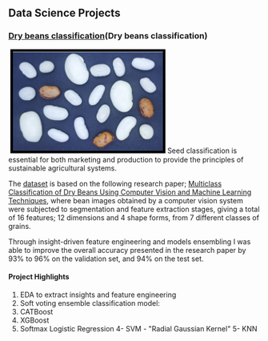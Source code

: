 ## Data Science Projects
### [Dry beans classification](Dry beans classification)
![]() <img src="images/drybeans.png" width=300 style="border:5px solid black">
Seed classiﬁcation is essential for both marketing and production to provide the principles of sustainable agricultural systems. 

The [dataset](https://archive.ics.uci.edu/ml/datasets/Dry+Bean+Dataset) is based on the following research paper; [Multiclass Classification of Dry Beans Using Computer Vision and Machine Learning Techniques](https://doi.org/10.1016/j.compag.2020.105507), 
where bean images obtained by a computer vision system were subjected to segmentation and feature extraction stages, giving a total of 16 features; 
12 dimensions and 4 shape forms, from 7 different classes of grains.


Through insight-driven feature engineering and models ensembling I was able to improve the overall accuracy 
presented in the research paper by 93% to 96% on the validation set, and 94% on the test set.

#### Project Highlights
1. EDA to extract insights and feature engineering
2. Soft voting ensemble classification model:
  1. CATBoost
  2. XGBoost
  3. Softmax Logistic Regression
  4- SVM - "Radial Gaussian Kernel"
  5- KNN

[Dry beans classification]: https://github.com/Omar-Safwat/DataScience_notebooks/tree/main/dry_beans_classification


